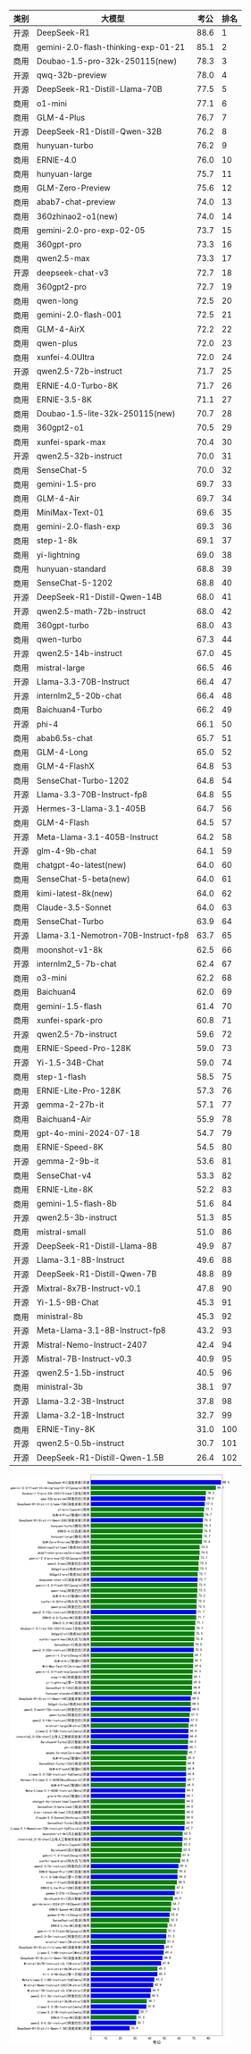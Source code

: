 
| 类别 | 大模型                         | 考公 | 排名 |
|-----|------------------------------|---------|----|
|开源|DeepSeek-R1|88.6|1|
|商用|gemini-2.0-flash-thinking-exp-01-21|85.1|2|
|商用|Doubao-1.5-pro-32k-250115(new)|78.3|3|
|开源|qwq-32b-preview|78.0|4|
|开源|DeepSeek-R1-Distill-Llama-70B|77.5|5|
|商用|o1-mini|77.1|6|
|商用|GLM-4-Plus|76.7|7|
|开源|DeepSeek-R1-Distill-Qwen-32B|76.2|8|
|商用|hunyuan-turbo|76.2|9|
|商用|ERNIE-4.0|76.0|10|
|商用|hunyuan-large|75.7|11|
|商用|GLM-Zero-Preview|75.6|12|
|商用|abab7-chat-preview|74.0|13|
|商用|360zhinao2-o1(new)|74.0|14|
|商用|gemini-2.0-pro-exp-02-05|73.7|15|
|商用|360gpt-pro|73.3|16|
|商用|qwen2.5-max|73.3|17|
|开源|deepseek-chat-v3|72.7|18|
|商用|360gpt2-pro|72.7|19|
|商用|qwen-long|72.5|20|
|商用|gemini-2.0-flash-001|72.5|21|
|商用|GLM-4-AirX|72.2|22|
|商用|qwen-plus|72.0|23|
|商用|xunfei-4.0Ultra|72.0|24|
|开源|qwen2.5-72b-instruct|71.7|25|
|商用|ERNIE-4.0-Turbo-8K|71.7|26|
|商用|ERNIE-3.5-8K|71.1|27|
|商用|Doubao-1.5-lite-32k-250115(new)|70.7|28|
|商用|360gpt2-o1|70.5|29|
|商用|xunfei-spark-max|70.4|30|
|开源|qwen2.5-32b-instruct|70.0|31|
|商用|SenseChat-5|70.0|32|
|商用|gemini-1.5-pro|69.7|33|
|商用|GLM-4-Air|69.7|34|
|商用|MiniMax-Text-01|69.6|35|
|商用|gemini-2.0-flash-exp|69.3|36|
|商用|step-1-8k|69.1|37|
|商用|yi-lightning|69.0|38|
|商用|hunyuan-standard|68.8|39|
|商用|SenseChat-5-1202|68.8|40|
|开源|DeepSeek-R1-Distill-Qwen-14B|68.0|41|
|开源|qwen2.5-math-72b-instruct|68.0|42|
|商用|360gpt-turbo|68.0|43|
|商用|qwen-turbo|67.3|44|
|开源|qwen2.5-14b-instruct|67.0|45|
|商用|mistral-large|66.5|46|
|开源|Llama-3.3-70B-Instruct|66.4|47|
|开源|internlm2_5-20b-chat|66.4|48|
|商用|Baichuan4-Turbo|66.2|49|
|开源|phi-4|66.1|50|
|商用|abab6.5s-chat|65.7|51|
|商用|GLM-4-Long|65.0|52|
|商用|GLM-4-FlashX|64.8|53|
|商用|SenseChat-Turbo-1202|64.8|54|
|开源|Llama-3.3-70B-Instruct-fp8|64.8|55|
|开源|Hermes-3-Llama-3.1-405B|64.7|56|
|商用|GLM-4-Flash|64.5|57|
|开源|Meta-Llama-3.1-405B-Instruct|64.2|58|
|开源|glm-4-9b-chat|64.1|59|
|商用|chatgpt-4o-latest(new)|64.0|60|
|商用|SenseChat-5-beta(new)|64.0|61|
|商用|kimi-latest-8k(new)|64.0|62|
|商用|Claude-3.5-Sonnet|64.0|63|
|商用|SenseChat-Turbo|63.9|64|
|开源|Llama-3.1-Nemotron-70B-Instruct-fp8|63.7|65|
|商用|moonshot-v1-8k|62.5|66|
|开源|internlm2_5-7b-chat|62.4|67|
|商用|o3-mini|62.2|68|
|商用|Baichuan4|62.0|69|
|商用|gemini-1.5-flash|61.4|70|
|商用|xunfei-spark-pro|60.8|71|
|开源|qwen2.5-7b-instruct|59.6|72|
|商用|ERNIE-Speed-Pro-128K|59.0|73|
|开源|Yi-1.5-34B-Chat|59.0|74|
|商用|step-1-flash|58.5|75|
|商用|ERNIE-Lite-Pro-128K|57.3|76|
|开源|gemma-2-27b-it|57.1|77|
|商用|Baichuan4-Air|55.9|78|
|商用|gpt-4o-mini-2024-07-18|54.7|79|
|商用|ERNIE-Speed-8K|54.5|80|
|开源|gemma-2-9b-it|53.6|81|
|商用|SenseChat-v4|53.3|82|
|商用|ERNIE-Lite-8K|52.2|83|
|商用|gemini-1.5-flash-8b|51.6|84|
|开源|qwen2.5-3b-instruct|51.3|85|
|商用|mistral-small|51.0|86|
|开源|DeepSeek-R1-Distill-Llama-8B|49.9|87|
|开源|Llama-3.1-8B-Instruct|49.6|88|
|开源|DeepSeek-R1-Distill-Qwen-7B|48.8|89|
|开源|Mixtral-8x7B-Instruct-v0.1|47.8|90|
|开源|Yi-1.5-9B-Chat|45.3|91|
|商用|ministral-8b|45.3|92|
|开源|Meta-Llama-3.1-8B-Instruct-fp8|43.2|93|
|开源|Mistral-Nemo-Instruct-2407|42.4|94|
|开源|Mistral-7B-Instruct-v0.3|40.9|95|
|开源|qwen2.5-1.5b-instruct|40.5|96|
|商用|ministral-3b|38.1|97|
|开源|Llama-3.2-3B-Instruct|37.8|98|
|开源|Llama-3.2-1B-Instruct|32.7|99|
|商用|ERNIE-Tiny-8K|31.0|100|
|开源|qwen2.5-0.5b-instruct|30.7|101|
|开源|DeepSeek-R1-Distill-Qwen-1.5B|26.4|102|


![lin](../pic/kaogong.png)
